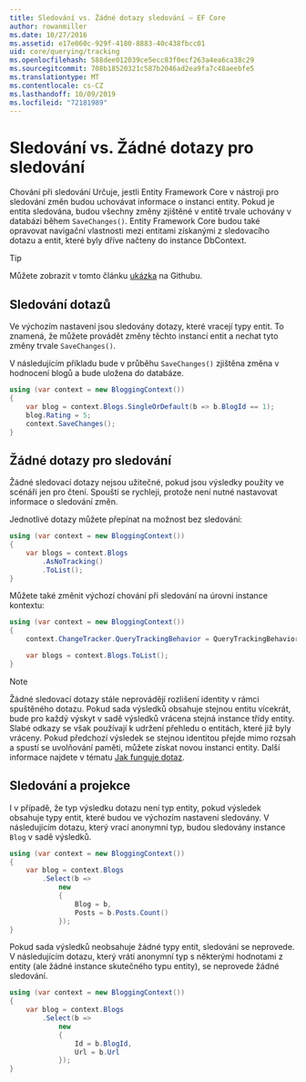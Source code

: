 ```yaml
---
title: Sledování vs. Žádné dotazy sledování – EF Core
author: rowanmiller
ms.date: 10/27/2016
ms.assetid: e17e060c-929f-4180-8883-40c438fbcc01
uid: core/querying/tracking
ms.openlocfilehash: 588dee012039ce5ecc83f0ecf263a4ea6ca38c29
ms.sourcegitcommit: 708b18520321c587b2046ad2ea9fa7c48aeebfe5
ms.translationtype: MT
ms.contentlocale: cs-CZ
ms.lasthandoff: 10/09/2019
ms.locfileid: "72181989"
---
```

# <a name="tracking-vs-no-tracking-queries"></a>Sledování vs. Žádné dotazy pro sledování

Chování při sledování Určuje, jestli Entity Framework Core v nástroji pro sledování změn budou uchovávat informace o instanci entity. Pokud je entita sledována, budou všechny změny zjištěné v entitě trvale uchovány v databázi během `SaveChanges()`. Entity Framework Core budou také opravovat navigační vlastnosti mezi entitami získanými z sledovacího dotazu a entit, které byly dříve načteny do instance DbContext.

> [!TIP]  
> Můžete zobrazit v tomto článku [ukázka](https://github.com/aspnet/EntityFramework.Docs/tree/master/samples/core/Querying) na Githubu.

## <a name="tracking-queries"></a>Sledování dotazů

Ve výchozím nastavení jsou sledovány dotazy, které vracejí typy entit. To znamená, že můžete provádět změny těchto instancí entit a nechat tyto změny trvale `SaveChanges()`.

V následujícím příkladu bude v průběhu `SaveChanges()` zjištěna změna v hodnocení blogů a bude uložena do databáze.

<!-- [!code-csharp[Main](samples/core/Querying/Tracking/Sample.cs)] -->
``` csharp
using (var context = new BloggingContext())
{
    var blog = context.Blogs.SingleOrDefault(b => b.BlogId == 1);
    blog.Rating = 5;
    context.SaveChanges();
}
```

## <a name="no-tracking-queries"></a>Žádné dotazy pro sledování

Žádné sledovací dotazy nejsou užitečné, pokud jsou výsledky použity ve scénáři jen pro čtení. Spouští se rychleji, protože není nutné nastavovat informace o sledování změn.

Jednotlivé dotazy můžete přepínat na možnost bez sledování:

<!-- [!code-csharp[Main](samples/core/Querying/Tracking/Sample.cs?highlight=4)] -->
``` csharp
using (var context = new BloggingContext())
{
    var blogs = context.Blogs
        .AsNoTracking()
        .ToList();
}
```

Můžete také změnit výchozí chování při sledování na úrovni instance kontextu:

<!-- [!code-csharp[Main](samples/core/Querying/Tracking/Sample.cs?highlight=3)] -->
``` csharp
using (var context = new BloggingContext())
{
    context.ChangeTracker.QueryTrackingBehavior = QueryTrackingBehavior.NoTracking;

    var blogs = context.Blogs.ToList();
}
```

> [!NOTE]  
> Žádné sledovací dotazy stále neprovádějí rozlišení identity v rámci spuštěného dotazu. Pokud sada výsledků obsahuje stejnou entitu vícekrát, bude pro každý výskyt v sadě výsledků vrácena stejná instance třídy entity. Slabé odkazy se však používají k udržení přehledu o entitách, které již byly vráceny. Pokud předchozí výsledek se stejnou identitou přejde mimo rozsah a spustí se uvolňování paměti, můžete získat novou instanci entity. Další informace najdete v tématu [Jak funguje dotaz](xref:core/querying/how-query-works).

## <a name="tracking-and-projections"></a>Sledování a projekce

I v případě, že typ výsledku dotazu není typ entity, pokud výsledek obsahuje typy entit, které budou ve výchozím nastavení sledovány. V následujícím dotazu, který vrací anonymní typ, budou sledovány instance `Blog` v sadě výsledků.

<!-- [!code-csharp[Main](samples/core/Querying/Tracking/Sample.cs?highlight=7)] -->
``` csharp
using (var context = new BloggingContext())
{
    var blog = context.Blogs
        .Select(b =>
            new
            {
                Blog = b,
                Posts = b.Posts.Count()
            });
}
```

Pokud sada výsledků neobsahuje žádné typy entit, sledování se neprovede. V následujícím dotazu, který vrátí anonymní typ s některými hodnotami z entity (ale žádné instance skutečného typu entity), se neprovede žádné sledování.

<!-- [!code-csharp[Main](samples/core/Querying/Tracking/Sample.cs)] -->
``` csharp
using (var context = new BloggingContext())
{
    var blog = context.Blogs
        .Select(b =>
            new
            {
                Id = b.BlogId,
                Url = b.Url
            });
}
```

